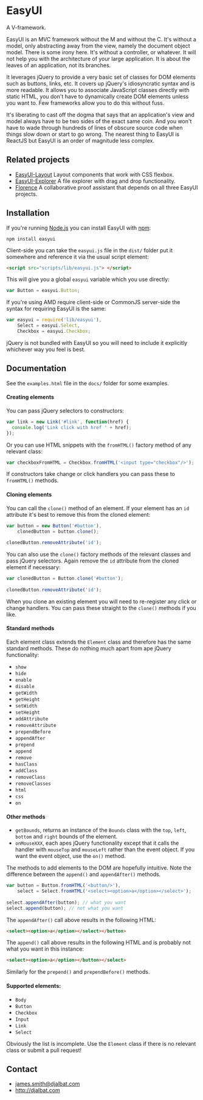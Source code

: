 # EasyUI

A V-framework.

EasyUI is an MVC framework without the M and without the C. It's without a model, only abstracting away from the view, namely the document object model. There is some irony here. It's without a controller, or whatever. It will not help you with the architecture of your large application. It is about the leaves of an application, not its branches. 

It leverages jQuery to provide a very basic set of classes for DOM elements such as buttons, links, etc. It covers up jQuery's idiosyncratic syntax and is more readable. It allows you to associate JavaScript classes directly with static HTML, you don't have to dynamically create DOM elements unless you want to. Few frameworks allow you to do this without fuss.

It's liberating to cast off the dogma that says that an application's view and model always have to be two sides of the exact same coin. And you won't have to wade through hundreds of lines of obscure source code when things slow down or start to go wrong. The nearest thing to EasyUI is ReactJS but EasyUI is an order of magnitude less complex. 

## Related projects

- [EasyUI-Layout](https://github.com/jecs-imperial/EasyUI-Layout) Layout components that work with CSS flexbox.
- [EasyUI-Explorer](https://github.com/jecs-imperial/EasyUI-Explorer) A file explorer with drag and drop functionality. 
- [Florence](http://djalbat.com/Florence) A collaborative proof assistant that depends on all three EasyUI projects.
 
## Installation

If you're running [Node.js](http://nodejs.org) you can install EasyUI with [npm](https://www.npmjs.com/):

    npm install easyui

Client-side you can take the `easyui.js` file in the `dist/` folder put it somewhere and reference it via the usual script element:
 
```html
<script src="scripts/lib/easyui.js"> </script>
```

This will give you a global `easyui` variable which you use directly:
  
```js
var Button = easyui.Button;
```
 
If you're using AMD require client-side or CommonJS server-side the syntax for requiring EasyUI is the same:

```js
var easyui = require('lib/easyui'),
    Select = easyui.Select,
    Checkbox = easyui.Checkbox;
```

jQuery is not bundled with EasyUI so you will need to include it explicitly whichever way you feel is best.

## Documentation

See the `examples.html` file in the `docs/` folder for some examples. 

#### Creating elements 

You can pass jQuery selectors to constructors:

```js
var link = new Link('#link', function(href) {
  console.log('Link click with href ' + href);
});
```

Or you can use HTML snippets with the `fromHTML()` factory method of any relevant class:

```js
var checkboxFromHTML = Checkbox.fromHTML('<input type="checkbox"/>');
```

If constructors take change or click handlers you can pass these to `fromHTML()` methods.

#### Cloning elements

You can call the `clone()` method of an element. If your element has an `id` attribute it's best to remove this from the cloned element:
 
```js
var button = new Button('#button'),
    clonedButton = button.clone();
     
clonedButton.removeAttribute('id');
```

You can also use the `clone()` factory methods of the relevant classes and pass jQuery selectors. Again remove the `id` attribute from the cloned element if necessary:

```js
var clonedButton = Button.clone('#button');
     
clonedButton.removeAttribute('id');
```

When you clone an existing element you will need to re-register any click or change handlers.
You can pass these straight to the `clone()` methods if you like.

#### Standard methods

Each element class extends the `Element` class and therefore has the same standard methods. These do nothing much apart from ape jQuery functionality:

- `show`
- `hide`
- `enable`
- `disable`
- `getWidth`
- `getHeight`
- `setWidth`
- `setHeight`
- `addAttribute`
- `removeAttribute`
- `prependBefore`
- `appendAfter`
- `prepend`
- `append`
- `remove`
- `hasClass`
- `addClass`
- `removeClass`
- `removeClasses`
- `html`
- `css`
- `on`

#### Other methods

- `getBounds`, returns an instance of the `Bounds` class with the `top`, `left`, `bottom` and `right` bounds of the element.
- `onMouseXXX`, each apes jQuery functionality except that it calls the handler with `mouseTop` and `mouseLeft` rather than the event object. If you want the event object, use the `on()` method.


The methods to add elements to the DOM are hopefully intuitive. Note the difference between the `append()` and `appendAfter()` methods. 

```js
var button = Button.fromHTML('<button/>'),
    select = Select.fromHTML('<select><option>a</option></select>');
    
select.appendAfter(button); // what you want
select.append(button); // not what you want
```

The `appendAfter()` call above results in the following HTML:

```html
<select><option>a</option></select></button>
```

The `append()` call above results in the following HTML and is probably not what you want in this instance:

```html
<select><option>a</option></button></select>
```

Similarly for the `prepend()` and `prependBefore()` methods.

#### Supported elements:

- `Body`
- `Button`
- `Checkbox`
- `Input`
- `Link`
- `Select`

Obviously the list is incomplete. Use the `Element` class if there is no relevant class or submit a pull request!

## Contact

- james.smith@djalbat.com
- http://djalbat.com
